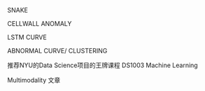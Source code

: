 SNAKE

CELLWALL ANOMALY

LSTM CURVE

ABNORMAL CURVE/ CLUSTERING


推荐NYU的Data Science项目的王牌课程 DS1003 Machine Learning

Multimodality 文章
